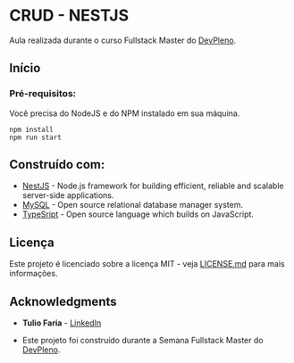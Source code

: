 # CRUD - NESTJS

Aula realizada durante o curso Fullstack Master do [DevPleno](https://devpleno.com).

## Início

### Pré-requisitos:

Você precisa do NodeJS e do NPM instalado em sua máquina.

```
npm install
npm run start
```

## Construído com:

- [NestJS](https://nestjs.com/) - Node.js framework for building efficient, reliable and scalable server-side applications.
- [MySQL](https://www.mysql.com/) - Open source relational database manager system.
- [TypeSript](https://www.typescriptlang.org/) - Open source language which builds on JavaScript.

## Licença

Este projeto é licenciado sobre a licença MIT - veja [LICENSE.md](https://github.com/lipegomes/crud-nest/blob/main/LICENSE.md) para mais informações.

## Acknowledgments

- **Tulio Faria** - [LinkedIn](https://www.linkedin.com/in/tuliofaria/)

- Este projeto foi construído durante a Semana Fullstack Master do [DevPleno](https://devpleno.com).